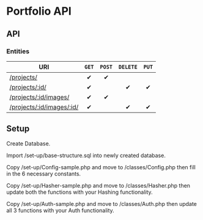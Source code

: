 # Portfolio API

## API

### Entities
 
| URI | <code>GET</code> | <code>POST</code> | <code>DELETE</code> | <code>PUT</code>|
| --- | :----: |:----:|:----:|:----:|
| [/projects/](https://api.jahidulpabelislam.com/v3/projects/) | &#10004; | &#10004; |  |  |
| [/projects/:id/](https://api.jahidulpabelislam.com/v3/projects/13/)| &#10004; |  | &#10004; | &#10004; |
| [/projects/:id/images/](https://api.jahidulpabelislam.com/v3/projects/13/images/) | &#10004; | &#10004; |  |  |
| [/projects/:id/images/:id/](https://api.jahidulpabelislam.com/v3/projects/13/images/72/) | &#10004; |  | &#10004; | &#10004; |

## Setup

Create Database.

Import /set-up/base-structure.sql into newly created database.

Copy /set-up/Config-sample.php and move to /classes/Config.php then fill in the 6 necessary constants.

Copy /set-up/Hasher-sample.php and move to /classes/Hasher.php then update both the functions with your Hashing functionality.

Copy /set-up/Auth-sample.php and move to /classes/Auth.php then update all 3 functions with your Auth functionality.